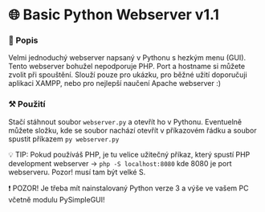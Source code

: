 # 🌐 Basic Python Webserver v1.1

### 📄 Popis

Velmi jednoduchý webserver napsaný v Pythonu s hezkým menu (GUI). Tento webserver bohužel nepodporuje PHP. Port a hostname si můžete zvolit při spouštění. Slouží pouze pro ukázku, pro běžné užití doporučuji aplikaci XAMPP, nebo pro nejlepší naučení Apache webserver :) 

### ⚒️ Použití

Stačí stáhnout soubor `webserver.py` a otevřít ho v Pythonu. Eventuelně můžete složku, kde se soubor nachází otevřít v příkazovém řádku a soubor spustit příkazem `py webserver.py` 

💡 TIP: Pokud používáš PHP, je tu velice užitečný příkaz, který spustí PHP development webserver ->  `php -S localhost:8080` kde 8080 je port webserveru. Pozor! musí tam být velké S.

❗ POZOR! Je třeba mít nainstalovaný Python verze 3 a výše ve vašem PC včetně modulu PySimpleGUI!

